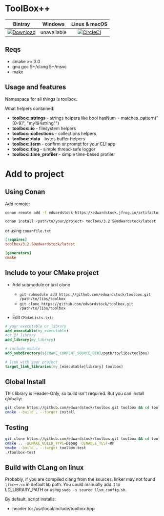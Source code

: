 # ToolBox++

| Bintray | Windows | Linux & macOS |
|:--------:|:---------:|:-----------------:|
|[ ![Download](https://api.bintray.com/packages/edwardstock/conan-public/toolbox%3Aconan-public/images/download.svg) ](https://bintray.com/edwardstock/conan-public/toolbox%3Aconan-public/_latestVersion)|unavailable|[![CircleCI](https://circleci.com/gh/edwardstock/toolbox/tree/master.svg?style=svg)](https://circleci.com/gh/edwardstock/toolbox/tree/master)|



## Reqs
* cmake >= 3.0
* gnu gcc 5+/clang 5+/msvc
* make

## Usage and features

Namespace for all things is toolbox.

What helpers contained:
* **toolbox::strings** - strings helpers like bool hasNum = matches_pattern("\[0-9\]", "my194string"")
* **toolbox::io** - filesystem helpers
* **toolbox::collections** - collections helpers
* **toolbox::data** - bytes buffer helpers
* **toolbox::term** - confirm or prompt for your CLI app
* **toolbox::tlog** - simple thread-safe logger
* **toolbox::time_profiler** - simple time-based profiler

# Add to project
## Using Conan

Add remote:
```bash
conan remote add -f edwardstock https://edwardstock.jfrog.io/artifactory/api/conan/conan
```

```bash
conan install <path/to/your/project> toolbox/3.2.5@edwardstock/latest
```

or using `conanfile.txt`
```ini
[requires]
toolbox/3.2.5@edwardstock/latest

[generators]
cmake
```

## Include to your CMake project
* Add submodule or just clone
  * `git submodule add https://github.com/edwardstock/toolbox.git /path/to/libs/toolbox` 
  * `git clone https://github.com/edwardstock/toolbox.git /path/to/libs/toolbox`
  
* Edit `CMakeLists.txt`:
```cmake
# your executable or library
add_executable(my_executable) 
#or if library
add_library(my_library)

# include module
add_subdirectory(${CMAKE_CURRENT_SOURCE_DIR}/path/to/libs/toolbox)

# link with your project
target_link_libraries(my_[executable|library] toolbox)
```

## Global Install
This library is Header-Only, so build isn't required. But you can install globally:
```bash
git clone https://github.com/edwardstock/toolbox.git toolbox && cd toolbox/build
cmake --build . --target install
```

## Testing
```bash
git clone https://github.com/edwardstock/toolbox.git toolbox && cd toolbox/build
cmake .. -DCMAKE_BUILD_TYPE=Debug -DENABLE_TEST=On
cmake --build . --target toolbox-test
./toolbox-test
```

## Build with CLang on linux
Probably, if you are compiled clang from the sources, linker may not found `libc++.so` in default lib path. You could manually add it to LD_LIBRARY_PATH or using `sudo -s source llvm_config.sh`.

By default, script installs:
* header to: /usr/local/include/toolbox.hpp